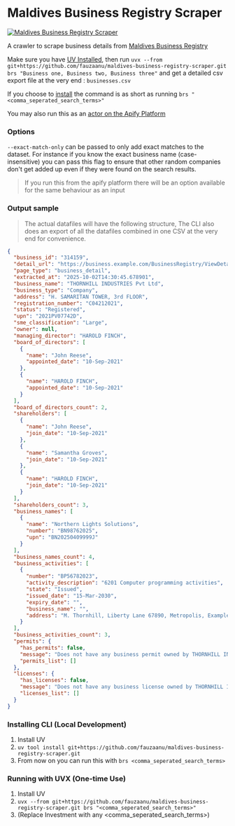 # Maldives Business Registry Scraper

[![Maldives Business Registry Scraper](https://apify.com/actor-badge?actor=fauzaanu/maldives-business-registry-scraper)](https://apify.com/fauzaanu/maldives-business-registry-scraper)

A crawler to scrape business details from [Maldives Business Registry](https://business.egov.mv/BusinessRegistry. )

Make sure you have [UV Installed](https://docs.astral.sh/uv/getting-started/installation/), then run `uvx --from git+https://github.com/fauzaanu/maldives-business-registry-scraper.git brs "Business one, Business two, Business three"` and get a detailed csv export file at the very end : `businesses.csv`

If you choose to [install](#Installing-CLI) the command is as short as running `brs "<comma_seperated_search_terms>"`

You may also run this as an [actor on the Apify Platform](https://apify.com/fauzaanu/maldives-business-registry-scraper)

### Options

`--exact-match-only` can be passed to only add exact matches to the dataset. For instance if you know the exact business name (case-insensitive) you can pass this flag to ensure that other random companies don't get added up even if they were found on the search results.

> If you run this from the apify platform there will be an option available for the same behaviour as an input



### Output sample

> The actual datafiles will have the following structure, The CLI also does an export of all the datafiles combined in one CSV at the very end for convenience.

```json
{
  "business_id": "314159",
  "detail_url": "https://business.example.com/BusinessRegistry/ViewDetails/314159?key=271828",
  "page_type": "business_detail",
  "extracted_at": "2025-10-02T14:30:45.678901",
  "business_name": "THORNHILL INDUSTRIES Pvt Ltd",
  "business_type": "Company",
  "address": "H. SAMARITAN TOWER, 3rd FLOOR",
  "registration_number": "C04212021",
  "status": "Registered",
  "upn": "2021PV07742D",
  "sme_classification": "Large",
  "owner": null,
  "managing_director": "HAROLD FINCH",
  "board_of_directors": [
    {
      "name": "John Reese",
      "appointed_date": "10-Sep-2021"
    },
    {
      "name": "HAROLD FINCH",
      "appointed_date": "10-Sep-2021"
    }
  ],
  "board_of_directors_count": 2,
  "shareholders": [
    {
      "name": "John Reese",
      "join_date": "10-Sep-2021"
    },
    {
      "name": "Samantha Groves",
      "join_date": "10-Sep-2021"
    },
    {
      "name": "HAROLD FINCH",
      "join_date": "10-Sep-2021"
    }
  ],
  "shareholders_count": 3,
  "business_names": [
    {
      "name": "Northern Lights Solutions",
      "number": "BN98762025",
      "upn": "BN20250409999J"
    }
  ],
  "business_names_count": 4,
  "business_activities": [
    {
      "number": "BP56782023",
      "activity_description": "6201 Computer programming activities",
      "state": "Issued",
      "issued_date": "15-Mar-2030",
      "expiry_date": "",
      "business_name": "",
      "address": "M. Thornhill, Liberty Lane 67890, Metropolis, Example Nation"
    }
  ],
  "business_activities_count": 3,
  "permits": {
    "has_permits": false,
    "message": "Does not have any business permit owned by THORNHILL INDUSTRIES Pvt Ltd",
    "permits_list": []
  },
  "licenses": {
    "has_licenses": false,
    "message": "Does not have any business license owned by THORNHILL INDUSTRIES Pvt Ltd",
    "licenses_list": []
  }
}
```

### Installing CLI (Local Development)

1. Install UV
2. `uv tool install git+https://github.com/fauzaanu/maldives-business-registry-scraper.git`
3. From now on you can run this with `brs <comma_seperated_search_terms>`

### Running with UVX (One-time Use)

1. Install UV
2. `uvx --from git+https://github.com/fauzaanu/maldives-business-registry-scraper.git brs "<comma_seperated_search_terms>"`
3. (Replace Investment with any <comma_seperated_search_terms>)
